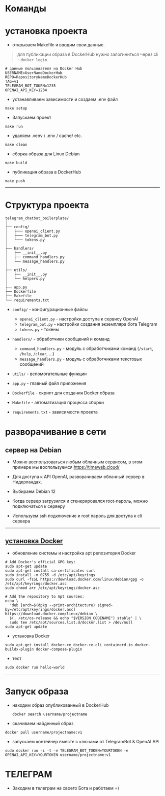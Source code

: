 # Команды

# установка проекта

- открываем Makefile и вводим свои данные.
> для публикации образа в DockerHub нужно залогиниться через cli -  `docker login`
  
  ```
  # данные пользователя на Docker Hub
  USERNAME=UserNameDockerHub
  REPO=RepositoryNameDockerHub
  TAG=v1
  TELEGRAM_BOT_TOKEN=1235
  OPENAI_API_KEY=1234
  ```

- устанавливаем зависимости и создаем .env файл

```
make setup
```

- Запускаем проект

```
make run
```

- удаляем .venv / .env / cache/ etc.

```
make clean
```

- сборка образа для Linux Debian

```
make build
```

- публикация образа в DockerHub

```
make push
```


---

# Структура проекта

```
telegram_chatbot_boilerplate/
│
├── config/
│   ├─── openai_client.py
│   ├─── telegram_bot.py
│   └─── tokens.py
│
├── handlers/
│   ├── __init__.py
│   ├── command_handlers.py
│   └── message_handlers.py
│
├── utils/
│   ├── __init__.py
│   └── helpers.py
│
├── app.py
├── Dockerfile
├── Makefile
└── requirements.txt
```

- `config/` - конфигурационные файлы

  - `openai_client.py` - настройки доступа к сервису OpenAI
  - `telegram_bot.py` - настройки создания экземпляра бота Telegram
  - `tokens.py` - токены

- `handlers/` - обработчики сообщений и команд

  - `command_handlers.py` - модуль с обработчиками команд (`/start`, `/help`, `/clear`, ...)
  - `message_handlers.py` - модуль с обработчиками текстовых сообщений

- `utils/` - вспомогательные функции

- `app.py` - главный файл приложения

- `Dockerfile` - скрипт для создания Docker образа
 
- `Makefile` - автоматизация процесса сборки

- `requirements.txt` - зависимости проекта

# разворачивание в сети

## сервер на Debian

- Можно воспользоваться любым облачным сервисом, в этом примере мы воспользуемся https://timeweb.cloud/
- Для доступа к API OpenAI, разворачиваем облачный сервер в Нидерландах.

- Выбираем Debian 12

- Когда сервер загрузился и сгенерировался root-пароль, можно подключаться к серверу

- Используем ssh подключение и root пароль для доступа к cli сервера

---

## [установка Docker](https://docs.docker.com/engine/install/debian/)

- обновление системы и настройка apt репозитория Docker

```
# Add Docker's official GPG key:
sudo apt-get update
sudo apt-get install ca-certificates curl
sudo install -m 0755 -d /etc/apt/keyrings
sudo curl -fsSL https://download.docker.com/linux/debian/gpg -o /etc/apt/keyrings/docker.asc
sudo chmod a+r /etc/apt/keyrings/docker.asc

# Add the repository to Apt sources:
echo \
  "deb [arch=$(dpkg --print-architecture) signed-by=/etc/apt/keyrings/docker.asc] https://download.docker.com/linux/debian \
  $(. /etc/os-release && echo "$VERSION_CODENAME") stable" | \
  sudo tee /etc/apt/sources.list.d/docker.list > /dev/null
sudo apt-get update
```

- установка Docker

```
sudo apt-get install docker-ce docker-ce-cli containerd.io docker-buildx-plugin docker-compose-plugin
```

- тест

```
sudo docker run hello-world
```

---

# Запуск образа 

- находим образ опубликованный в DockerHub

  ```
  docker search username/projectname
  ```

- скачиваем найденный образ

```
docker pull username/projectname:v1
```

- запускаем контейнер вместе с ключами от TelegramBot & OpenAI API

```
sudo docker run -i -t -e TELEGRAM_BOT_TOKEN=YOURTOKEN -e OPENAI_API_KEY=YOURTOKEN username/projectname:v1
```

# ТЕЛЕГРАМ

- Заходим в телеграм на своего Бота и работаем =)
